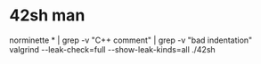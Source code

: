 <h1>42sh man</h1>

norminette * | grep -v "C++ comment" | grep -v "bad indentation"<br />
valgrind --leak-check=full --show-leak-kinds=all ./42sh

